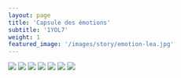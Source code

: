 ```yaml
---
layout: page
title: 'Capsule des émotions'
subtitle: '1YOL7'
weight: 1
featured_image: '/images/story/emotion-lea.jpg'
---
```


<div class="gallery" data-columns="2">
	<img src="/images/emotion/10-crop.jpg">
	<img src="/images/emotion/3.jpg">
	<img src="/images/emotion/2-crop.jpg">
	<img src="/images/emotion/9.jpg">
	<img src="/images/emotion/4.jpg">
	<img src="/images/emotion/1.jpg">
	<img src="/images/emotion/7.jpg">
</div>
